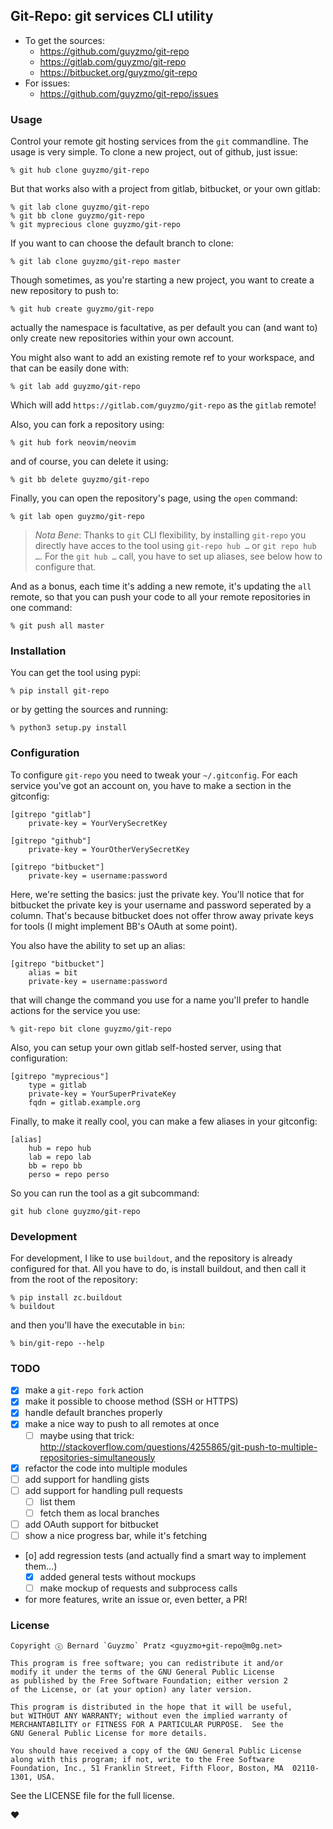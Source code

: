 ## Git-Repo: git services CLI utility

* To get the sources:
  * https://github.com/guyzmo/git-repo
  * https://gitlab.com/guyzmo/git-repo
  * https://bitbucket.org/guyzmo/git-repo
* For issues:
  * https://github.com/guyzmo/git-repo/issues

### Usage

Control your remote git hosting services from the `git` commandline. The usage is
very simple. To clone a new project, out of github, just issue:

    % git hub clone guyzmo/git-repo

But that works also with a project from gitlab, bitbucket, or your own gitlab:

    % git lab clone guyzmo/git-repo
    % git bb clone guyzmo/git-repo
    % git myprecious clone guyzmo/git-repo

If you want to can choose the default branch to clone:

    % git lab clone guyzmo/git-repo master

Though sometimes, as you're starting a new project, you want to create a new
repository to push to:

    % git hub create guyzmo/git-repo

actually the namespace is facultative, as per default you can (and want to)
only create new repositories within your own account.

You might also want to add an existing remote ref to your workspace, and that
can be easily done with:

    % git lab add guyzmo/git-repo

Which will add `https://gitlab.com/guyzmo/git-repo` as the `gitlab` remote!

Also, you can fork a repository using:

    % git hub fork neovim/neovim

and of course, you can delete it using:

    % git bb delete guyzmo/git-repo

Finally, you can open the repository's page, using the `open` command:

    % git lab open guyzmo/git-repo

> *Nota Bene*: Thanks to `git` CLI flexibility, by installing `git-repo` you directly
> have acces to the tool using `git-repo hub …` or `git repo hub …`. For the
> `git hub …` call, you have to set up aliases, see below how to configure that.

And as a bonus, each time it's adding a new remote, it's updating the `all` remote,
so that you can push your code to all your remote repositories in one command:

    % git push all master

### Installation

You can get the tool using pypi:

    % pip install git-repo

or by getting the sources and running:

    % python3 setup.py install

### Configuration

To configure `git-repo` you need to tweak your `~/.gitconfig`. For each service
you've got an account on, you have to make a section in the gitconfig:

    [gitrepo "gitlab"]
        private-key = YourVerySecretKey

    [gitrepo "github"]
        private-key = YourOtherVerySecretKey

    [gitrepo "bitbucket"]
        private-key = username:password

Here, we're setting the basics: just the private key. You'll notice that for bitbucket
the private key is your username and password seperated by a column. That's because
bitbucket does not offer throw away private keys for tools (I might implement BB's OAuth
at some point).

You also have the ability to set up an alias:

    [gitrepo "bitbucket"]
        alias = bit
        private-key = username:password

that will change the command you use for a name you'll prefer to handle actions
for the service you use:

    % git-repo bit clone guyzmo/git-repo

Also, you can setup your own gitlab self-hosted server, using that configuration:

    [gitrepo "myprecious"]
        type = gitlab
        private-key = YourSuperPrivateKey
        fqdn = gitlab.example.org

Finally, to make it really cool, you can make a few aliases in your gitconfig:

    [alias]
        hub = repo hub
        lab = repo lab
        bb = repo bb
        perso = repo perso

So you can run the tool as a git subcommand:

    git hub clone guyzmo/git-repo

### Development

For development, I like to use `buildout`, and the repository is already configured
for that. All you have to do, is install buildout, and then call it from the root of 
the repository:

    % pip install zc.buildout
    % buildout

and then you'll have the executable in `bin`:

    % bin/git-repo --help

### TODO

* [x] make a `git-repo fork` action
* [x] make it possible to choose method (SSH or HTTPS)
* [x] handle default branches properly
* [x] make a nice way to push to all remotes at once
  * [ ] maybe using that trick: http://stackoverflow.com/questions/4255865/git-push-to-multiple-repositories-simultaneously
* [x] refactor the code into multiple modules
* [ ] add support for handling gists
* [ ] add support for handling pull requests 
  * [ ] list them
  * [ ] fetch them as local branches
* [ ] add OAuth support for bitbucket
* [ ] show a nice progress bar, while it's fetching
* [o] add regression tests (and actually find a smart way to implement them…)
  * [x] added general tests without mockups
  * [ ] make mockup of requests and subprocess calls
* for more features, write an issue or, even better, a PR!

### License

    Copyright ⓒ Bernard `Guyzmo` Pratz <guyzmo+git-repo@m0g.net>

    This program is free software; you can redistribute it and/or
    modify it under the terms of the GNU General Public License
    as published by the Free Software Foundation; either version 2
    of the License, or (at your option) any later version.

    This program is distributed in the hope that it will be useful,
    but WITHOUT ANY WARRANTY; without even the implied warranty of
    MERCHANTABILITY or FITNESS FOR A PARTICULAR PURPOSE.  See the
    GNU General Public License for more details.

    You should have received a copy of the GNU General Public License
    along with this program; if not, write to the Free Software
    Foundation, Inc., 51 Franklin Street, Fifth Floor, Boston, MA  02110-1301, USA.

See the LICENSE file for the full license.

♥
